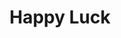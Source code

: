 ---
title: Happy Luck
layout: deck
in_progress: true
era: 2010
description: 2nd Place World Championships 2010 - Seniors - Mychael Bryan
achievements:
  - position: 2nd
    competition: World Championships 2010
    division: Seniors
    player: Mychael Bryan
links:
  - href: https://bulbapedia.bulbagarden.net/wiki/Happy_Luck_(TCG)
    title: Bulbapedia
  - href: https://www.ptcglegends.com/tournaments/2010_WORLDS/seniors/Mychael%20Bryan-US
    title: PTCGLegends
cards:
  pokemon:
    - name: Gyarados
      set: SF
      number: 19
      quantity: 4
    - name: Magikarp
      set: SF
      number: 65
      quantity: 4
    - name: Sableye
      set: SF
      number: 48
      quantity: 4
      missing_count: 2
    - name: Luxray GL LV.X
      set: RR
      number: 109
      quantity: 1
    - name: Luxray GL
      set: RR
      number: 9
      quantity: 1
    - name: Crobat G
      set: PL
      number: 47
      quantity: 2
    - name: Uxie
      set: LA
      number: 43
      quantity: 1
    - name: Mesprit
      set: MT
      number: 14
      quantity: 1
      missing_count: 1
    - name: Azelf
      set: MT
      number: 4
      quantity: 1
      missing_count: 1
    - name: Azelf
      set: LA
      number: 19
      quantity: 1
    - name: Combee
      set: SF
      number: 57
      quantity: 1
    - name: Unown Q
      set: MD
      number: 49
      quantity: 1
  trainers:
    - name: Pokémon Collector
      set: HS
      number: 97
      quantity: 4
      missing_count: 2
    - name: Felicity's Drawing
      set: GE
      number: 98
      quantity: 4
    - name: Bebe's Search
      set: SW
      number: 119
      quantity: 3
    - name: Cynthia's Feelings
      set: LA
      number: 131
      quantity: 1
    - name: Team Galactic's Invention G-105 Poké Turn
      set: PL
      number: 118
      quantity: 4
      missing_count: 3
    - name: Pokémon Rescue
      set: PL
      number: 115
      quantity: 4
      missing_count: 1
    - name: Super Scoop Up
      set: UL
      number: 83
      quantity: 4
    - name: VS Seeker
      set: SV
      number: 140
      quantity: 2
    - name: Expert Belt
      set: AR
      number: 87
      quantity: 2
    - name: Broken Time-Space
      set: PL
      number: 104
      quantity: 4
  energy:
    - name: Cyclone Energy
      set: SF
      number: 94
      quantity: 3
    - name: Warp Energy
      set: SF
      number: 95
      quantity: 3
---
